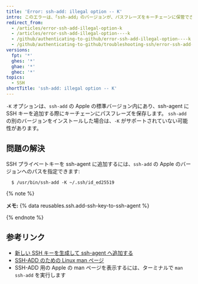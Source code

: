 ```yaml
---
title: 'Error: ssh-add: illegal option -- K'
intro: このエラーは、「ssh-add」のバージョンが、パスフレーズをキーチェーンに保管できる機能である、macOS のキーチェーンインテグレーションをサポートしていないことを意味しています。
redirect_from:
  - /articles/error-ssh-add-illegal-option-k
  - /articles/error-ssh-add-illegal-option----k
  - /github/authenticating-to-github/error-ssh-add-illegal-option----k
  - /github/authenticating-to-github/troubleshooting-ssh/error-ssh-add-illegal-option----k
versions:
  fpt: '*'
  ghes: '*'
  ghae: '*'
  ghec: '*'
topics:
  - SSH
shortTitle: 'ssh-add: illegal option -- K'
---
```


`-K` オプションは、`ssh-add` の Apple の標準バージョン内にあり、ssh-agent に SSH キーを追加する際にキーチェーンにパスフレーズを保存します。 `ssh-add` の別のバージョンをインストールした場合は、`-K` がサポートされていない可能性があります。

## 問題の解決

SSH プライベートキーを ssh-agent に追加するには、`ssh-add` の Apple のバージョンへのパスを指定できます:

```shell
  $ /usr/bin/ssh-add -K ~/.ssh/id_ed25519
```

{% note %}

**メモ:** {% data reusables.ssh.add-ssh-key-to-ssh-agent %}

{% endnote %}

## 参考リンク

- [新しい SSH キーを生成して ssh-agent へ追加する](/articles/generating-a-new-ssh-key-and-adding-it-to-the-ssh-agent)
- [SSH-ADD のための Linux man ページ](http://man7.org/linux/man-pages/man1/ssh-add.1.html)
- SSH-ADD 用の Apple の man ページを表示するには、ターミナルで `man ssh-add` を実行します
